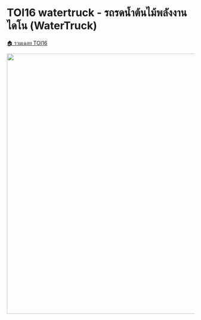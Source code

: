 <!-- @codegen_problem begin -->
# TOI16 watertruck - รถรดน้ำต้นไม้พลังงานไดโน (WaterTruck)

[🏠 รวมเฉลย TOI16](../)

<img width="700" src="https://github.com/krist7599555/toi/assets/19445033/80c80822-7583-4bcd-a705-dae3eacdee85" />
<!-- @codegen_problem end -->
